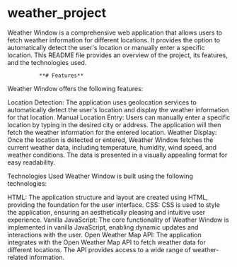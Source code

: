 # weather_project
Weather Window is a comprehensive web application that allows users to fetch weather information for different locations. It provides the option to automatically detect the user's location or manually enter a specific location. This README file provides an overview of the project, its features, and the technologies used.

              **# Features**
Weather Window offers the following features:

Location Detection: The application uses geolocation services to automatically detect the user's location and display the weather information for that location.
Manual Location Entry: Users can manually enter a specific location by typing in the desired city or address. The application will then fetch the weather information for the entered location.
Weather Display: Once the location is detected or entered, Weather Window fetches the current weather data, including temperature, humidity, wind speed, and weather conditions. The data is presented in a visually appealing format for easy readability.

Technologies Used
Weather Window is built using the following technologies:

HTML: The application structure and layout are created using HTML, providing the foundation for the user interface.
CSS: CSS is used to style the application, ensuring an aesthetically pleasing and intuitive user experience.
Vanilla JavaScript: The core functionality of Weather Window is implemented in vanilla JavaScript, enabling dynamic updates and interactions with the user.
Open Weather Map API: The application integrates with the Open Weather Map API to fetch weather data for different locations. The API provides access to a wide range of weather-related information.
